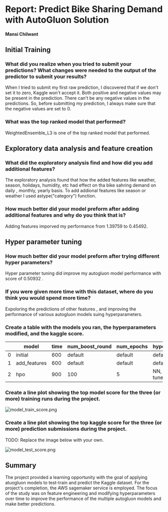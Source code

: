 # Report: Predict Bike Sharing Demand with AutoGluon Solution
#### Mansi Chilwant

## Initial Training
### What did you realize when you tried to submit your predictions? What changes were needed to the output of the predictor to submit your results?
When I tried to submit my first raw prediction, I discovered that if we don't set it to zero, Kaggle won't accept it. Both positive and negative values may be present in the prediction. There can't be any negative values in the predictions. So, before submitting my prediction, I always make sure that the negative values are set to 0.
### What was the top ranked model that performed?
WeightedEnsemble_L3 is one of the top ranked model that performed. 

## Exploratory data analysis and feature creation
### What did the exploratory analysis find and how did you add additional features?
The exploratory analysis found that how the added features like weather, season, holidays, humidity, etc had effect on tha bike sahring demand on daily , monthly, yearly basis. To add addional features like season or weather I used astype("category") function.

### How much better did your model preform after adding additional features and why do you think that is?
Adding features imporved my performance from 1.39759  to 0.45492.
## Hyper parameter tuning
### How much better did your model preform after trying different hyper parameters?
Hyper parameter tuning did improve my autogluon model performance with score of 0.50932 . 
### If you were given more time with this dataset, where do you think you would spend more time?
Expoloring the predictions of other features , and improving the performance of various autogluon models suing hyperparameters. 
### Create a table with the models you ran, the hyperparameters modified, and the kaggle score.
|   | model        | time | num_boost_round | num_epochs | hyperparameters    | hyperparameter_tune_kwargs | score    |
|---|--------------|------|-----------------|------------|--------------------|----------------------------|----------|
| 0 | initial      | 600  | default         | default    | default            | None                       | 1.397590 |
| 1 | add_features | 600  | default         | default    | default            | None                       | 0.454926 |
| 2 | hpo          | 900  | 100             | 5          | NN, CAT, GBM tuned | auto                       | 0.509320 |

### Create a line plot showing the top model score for the three (or more) training runs during the project.

![model_train_score.png](https://raw.githubusercontent.com/LittleAlchemy/ML_bike_sharing/main/model_train_score%20(2).png)


### Create a line plot showing the top kaggle score for the three (or more) prediction submissions during the project.

TODO: Replace the image below with your own.

![model_test_score.png](https://raw.githubusercontent.com/LittleAlchemy/ML_bike_sharing/main/model_test_score%20(1).png)

## Summary
The project provided a learning opportunity with the goal of applying atuogluon models to test-train and predict the Kaggle dataset. For the project's completion, the AWS sagemaker service is employed. The focus of the study was on feature engineering and modifying hyperparameters over time to improve the performance of the multiple autogluon models and make better predictions.
